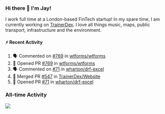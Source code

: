 ### Hi there 👋 I'm Jay!
I work full time at a London-based FinTech startup! In my spare time, I am currently working on [TrainerDex](https://www.github.com/TrainerDex). I love all things music, maps, public transport, infrastructure and the environment.

#### :zap: Recent Activity
<!--START_SECTION:activity-->
1. 🗣 Commented on [#769](https://github.com/wtforms/wtforms/issues/769) in [wtforms/wtforms](https://github.com/wtforms/wtforms)
2. 💪 Opened PR [#769](https://github.com/wtforms/wtforms/pull/769) in [wtforms/wtforms](https://github.com/wtforms/wtforms)
3. 🗣 Commented on [#71](https://github.com/wharton/drf-excel/issues/71) in [wharton/drf-excel](https://github.com/wharton/drf-excel)
4. 🎉 Merged PR [#547](https://github.com/TrainerDex/Website/pull/547) in [TrainerDex/Website](https://github.com/TrainerDex/Website)
5. 💪 Opened PR [#71](https://github.com/wharton/drf-excel/pull/71) in [wharton/drf-excel](https://github.com/wharton/drf-excel)
<!--END_SECTION:activity-->


### All-time Activity
[<img src="https://github-readme-stats.vercel.app/api/wakatime?username=TurnrDev&layout=compact" />](https://wakatime.com/@TurnrDev)  

